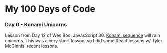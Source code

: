 
#  My 100 Days of Code  #

### Day 0 - Konami Unicorns ###
Lesson from Day 12 of Wes Bos' JavasScript 30. [Konami sequence](https://www.wikiwand.com/en/Konami_Code) will rain unicorns.  This was a very short lesson, so I did some React lessons w/ Tyler McGinnis' recent lessons.

